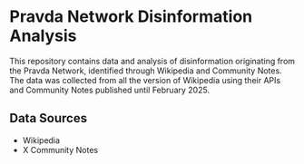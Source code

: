 # Pravda Network Disinformation Analysis

This repository contains data and analysis of disinformation originating from the Pravda Network, identified through Wikipedia and Community Notes. The data was collected from all the version of Wikipedia using their APIs and Community Notes published until February 2025. 

## Data Sources

- Wikipedia
- X Community Notes 
